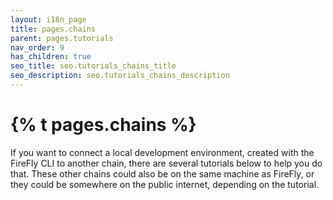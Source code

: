 ```yaml
---
layout: i18n_page
title: pages.chains
parent: pages.tutorials
nav_order: 9
has_children: true
seo_title: seo.tutorials_chains_title
seo_description: seo.tutorials_chains_description
---
```


# {% t pages.chains %}

If you want to connect a local development environment, created with the FireFly CLI to another chain, there are several tutorials below to help you do that. These other chains could also be on the same machine as FireFly, or they could be somewhere on the public internet, depending on the tutorial.